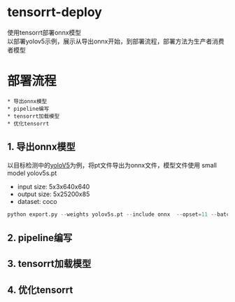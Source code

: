 # tensorrt-deploy
使用tensorrt部署onnx模型    
以部署yolov5示例，展示从导出onnx开始，到部署流程，部署方法为生产者消费者模型
# 部署流程
    * 导出onnx模型
    * pipeline编写
    * tensorrt加载模型
    * 优化tensorrt

## 1. 导出onnx模型
以目标检测中的[yoloV5](https://github.com/ultralytics/yolov5)为例，将pt文件导出为onnx文件，模型文件使用 small model yolov5s.pt

* input size: 5x3x640x640
* output size: 5x25200x85
* dataset: coco  

```python
python export.py --weights yolov5s.pt --include onnx  --opset=11 --batch-size=5
```


## 2. pipeline编写
## 3. tensorrt加载模型
## 4. 优化tensorrt